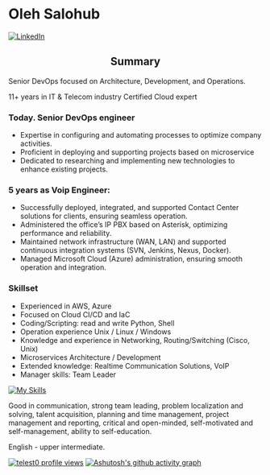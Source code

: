 <h1>Oleh Salohub</h1>


[![LinkedIn](https://img.shields.io/badge/LinkedIn-0077B5?style=for-the-badge&logo=linkedin&logoColor=white)](https://www.linkedin.com/in/oleh-salohub-devops)

<h2 align="center">Summary</h3>

Senior DevOps focused on Architecture, Development, and Operations.

11+ years in IT & Telecom industry
Certified Cloud expert

### Today. Senior DevOps engineer
- Expertise in configuring and automating processes to optimize company activities.
- Proficient in deploying and supporting projects based on microservice
- Dedicated to researching and implementing new technologies to enhance existing projects.

### 5 years as Voip Engineer:
- Successfully deployed, integrated, and supported Contact Center solutions for clients, ensuring seamless operation.
- Administered the office’s IP PBX based on Asterisk, optimizing performance and reliability.
- Maintained network infrastructure (WAN, LAN) and supported continuous integration systems (SVN, Jenkins, Nexus, Docker).
- Managed Microsoft Cloud (Azure) administration, ensuring smooth operation and integration.

### Skillset
- Experienced in  AWS, Azure
- Focused on Cloud CI/CD and IaC
- Coding/Scripting: read and write Python, Shell
- Operation experience Unix / Linux / Windows
- Knowledge and experience in Networking, Routing/Switching (Cisco, Unix)
- Microservices Architecture / Development
- Extended knowledge: Realtime Communication Solutions, VoIP
- Manager skills: Team Leader
  
[![My Skills](https://skillicons.dev/icons?i=aws,azure,docker,ansible,terraform,github,gitlab,kubernetes,linux,py)](https://skillicons.dev)

Good in communication, strong team leading, problem localization and solving, talent acquisition, planning and time management, project management and reporting, critical and open-minded, self-motivated and self-management, ability to self-education.

English - upper intermediate.

[![telest0 profile views](https://u8views.com/api/v1/github/profiles/9203831/views/day-week-month-total-count.svg)](https://u8views.com/github/telest0)
[![Ashutosh's github activity graph](https://github-readme-activity-graph.vercel.app/graph?username=telest0&theme=merko)](https://github.com/ashutosh00710/github-readme-activity-graph)


